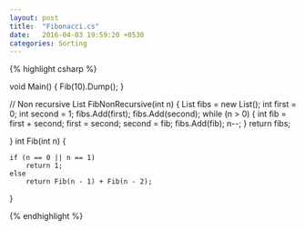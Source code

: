 ```yaml
---
layout: post
title:  "Fibonacci.cs"
date:   2016-04-03 19:59:20 +0530
categories: Sorting
---
```


{% highlight csharp %}


void Main()
{
	Fib(10).Dump();
}

// Non recursive
List<int> FibNonRecursive(int n)
{
	List<int> fibs = new List<int>();
	int first = 0;
	int second = 1;
	fibs.Add(first);
	fibs.Add(second);
	while (n > 0)
	{
		int fib = first + second;
		first = second;
		second = fib;
		fibs.Add(fib);
		n--;
	}
	return fibs;

}
int Fib(int n)
{

	if (n == 0 || n == 1)
		return 1;
	else
		return Fib(n - 1) + Fib(n - 2);
}


{% endhighlight %}